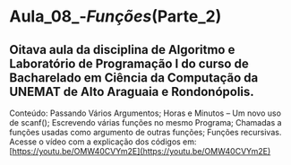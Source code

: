 # Aula_08_-_Funções_(Parte_2)
## Oitava aula da disciplina de Algoritmo e Laboratório de Programação I do curso de Bacharelado em Ciência da Computação da UNEMAT de Alto Araguaia e Rondonópolis.
Conteúdo: Passando Vários Argumentos; Horas e Minutos – Um novo uso de scanf(); Escrevendo várias funções no mesmo Programa; Chamadas a funções usadas como argumento de outras funções; Funções recursivas. Acesse o vídeo com a explicação dos códigos em: [https://youtu.be/OMW40CVYm2E](https://youtu.be/OMW40CVYm2E)
